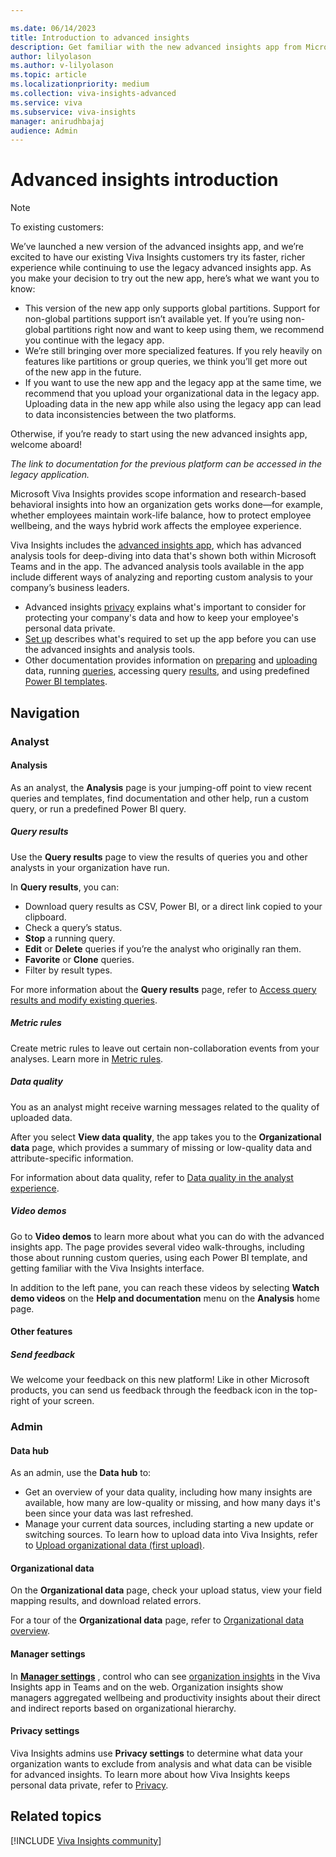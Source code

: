 ```yaml
---

ms.date: 06/14/2023
title: Introduction to advanced insights
description: Get familiar with the new advanced insights app from Microsoft Viva Insights 
author: lilyolason
ms.author: v-lilyolason
ms.topic: article
ms.localizationpriority: medium
ms.collection: viva-insights-advanced
ms.service: viva 
ms.subservice: viva-insights
manager: anirudhbajaj
audience: Admin
---
```


# Advanced insights introduction

>[!Note]
>To existing customers:
>
>We’ve launched a new version of the advanced insights app, and we’re excited to have our existing Viva Insights customers try its faster, richer experience while continuing to use the legacy advanced insights app. As you make your decision to try out the new app, here’s what we want you to know:  
>
>* This version of the new app only supports global partitions. Support for non-global partitions support isn’t available yet. If you’re using non-global partitions right now and want to keep using them, we recommend you continue with the legacy app.
>* We’re still bringing over more specialized features. If you rely heavily on features like partitions or group queries, we think you’ll get more out of the new app in the future. ​
>* If you want to use the new app and the legacy app at the same time, we recommend that you upload your organizational data in the legacy app. Uploading data in the new app while also using the legacy app can lead to data inconsistencies between the two platforms.
>
> Otherwise, if you’re ready to start using the new advanced insights app, welcome aboard!
>
>*The link to documentation for the previous platform can be accessed in the legacy application.*

Microsoft Viva Insights provides scope information and research-based behavioral insights into how  an organization gets works done—for example, whether employees maintain work-life balance, how to protect employee wellbeing, and the ways hybrid work affects the employee experience. 

Viva Insights includes the [advanced insights app](https://go.microsoft.com/fwlink/?linkid=2201482), which has advanced analysis tools for deep-diving into data that's shown both within Microsoft Teams and in the app. The advanced analysis tools available in the app include different ways of analyzing and reporting custom analysis to your company’s business leaders.

* Advanced insights [privacy](./privacy/privacy.md) explains what's important to consider for protecting your company's data and how to keep your employee's personal data private.
* [Set up](./setup-maint/setup.md) describes what's required to set up the app before you can use the advanced insights and analysis tools.
* Other documentation provides information on [preparing](./admin/prepare-org-data.md) and [uploading](./admin/upload-org-data-first.md) data, running [queries](./analyst/person-query.md), accessing query [results](./analyst/query-results.md), and using predefined [Power BI templates](./analyst/templates/introduction-to-templates.md).

## Navigation

### Analyst

#### Analysis

As an analyst, the **Analysis** page is your jumping-off point to view recent queries and templates, find documentation and other help, run a custom query, or run a predefined Power BI query. 

##### Query results

Use the **Query results** page to view the results of queries you and other analysts in your organization have run. 

In **Query results**, you can:

* Download query results as CSV, Power BI, or a direct link copied to your clipboard.
* Check a query’s status.
* **Stop** a running query.
* **Edit** or **Delete** queries if you’re the analyst who originally ran them.
* **Favorite** or **Clone** queries.
* Filter by result types.

For more information about the **Query results** page, refer to [Access query results and modify existing queries](./analyst/query-results.md).

##### Metric rules

Create metric rules to leave out certain non-collaboration events from your analyses. Learn more in [Metric rules](../advanced/analyst/metric-rules.md).

##### Data quality

You as an analyst might receive warning messages related to the quality of uploaded data.  

After you select **View data quality**, the app takes you to the **Organizational data** page, which provides a summary of missing or low-quality data and attribute-specific information.

For information about data quality, refer to [Data quality in the analyst experience](./analyst/data-quality-analyst-experience.md).

##### Video demos

Go to **Video demos** to learn more about what you can do with the advanced insights app. The page provides several video walk-throughs, including those about running custom queries, using each Power BI template, and getting familiar with the Viva Insights interface.

In addition to the left pane, you can reach these videos by selecting **Watch demo videos** on the **Help and documentation** menu on the **Analysis** home page.

#### Other features

##### Send feedback

We welcome your feedback on this new platform! Like in other Microsoft products, you can send us feedback through the feedback icon in the top-right of your screen.

### Admin

#### Data hub

As an admin, use the **Data hub** to:

* Get an overview of your data quality, including how many insights are available, how many are low-quality or missing, and how many days it's been since your data was last refreshed.
* Manage your current data sources, including starting a new update or switching sources. To learn how to upload data into Viva Insights, refer to [Upload organizational data (first upload)](../advanced/admin/upload-org-data-first.md).

#### Organizational data

On the **Organizational data** page, check your upload status, view your field mapping results, and download related errors.

For a tour of the **Organizational data** page, refer to [Organizational data overview](../advanced/admin/org-data-overview.md#organizational-data-in-the-advanced-insights-app).

#### Manager settings

In **[Manager settings](./setup-maint/manager-settings.md)** , control who can see [organization insights](../org-team-insights/org-insights.md) in the Viva Insights app in Teams and on the web. Organization insights show managers aggregated wellbeing and productivity insights about their direct and indirect reports based on organizational hierarchy.

#### Privacy settings

Viva Insights admins use **Privacy settings** to determine what data your organization wants to exclude from analysis and what data can be visible for advanced insights. To learn more about how Viva Insights keeps personal data private, refer to [Privacy](./privacy/privacy.md).

## Related topics

 [!INCLUDE [Viva Insights community](../personal/includes/insights-community.md)]
